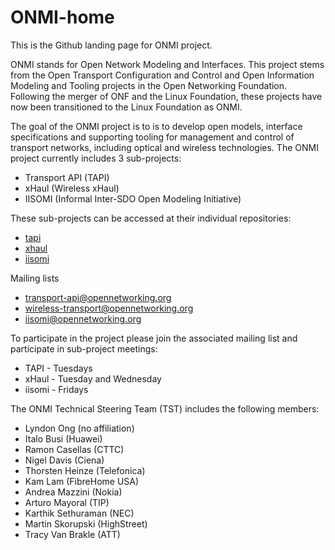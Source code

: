 # ONMI-home
This is the Github landing page for ONMI project.

ONMI stands for Open Network Modeling and Interfaces. This project stems from the Open Transport Configuration and Control and Open Information Modeling and Tooling projects in the Open Networking Foundation. Following the merger of ONF and the Linux Foundation, these projects have now been transitioned to the Linux Foundation as ONMI.

The goal of the ONMI project is to is to develop open models, interface specifications and supporting tooling for management and control of transport networks, including optical and wireless technologies. The ONMI project currently includes 3 sub-projects:
- Transport API (TAPI)
- xHaul (Wireless xHaul)
- IISOMI (Informal Inter-SDO Open Modeling Initiative)

These sub-projects can be accessed at their individual repositories:
- [tapi](https://github.com/Open-Network-Models-and-Interfaces-ONMI/TAPI)
- [xhaul](https://github.com/Open-Network-Models-and-Interfaces-ONMI/xhaul-home)
- [iisomi](https://github.com/Open-Network-Models-and-Interfaces-ONMI/iisomi-home)

Mailing lists
- transport-api@opennetworking.org
- wireless-transport@opennetworking.org
- iisomi@opennetworking.org

To participate in the project please join the associated mailing list and participate in sub-project meetings:
- TAPI - Tuesdays
- xHaul - Tuesday and Wednesday
- iisomi - Fridays


The ONMI Technical Steering Team (TST) includes the following members:
- Lyndon Ong (no affiliation)
- Italo Busi (Huawei)
- Ramon Casellas (CTTC)
- Nigel Davis (Ciena)
- Thorsten Heinze (Telefonica)
- Kam Lam (FibreHome USA)
- Andrea Mazzini (Nokia)
- Arturo Mayoral (TIP)
- Karthik Sethuraman (NEC)
- Martin Skorupski (HighStreet)
- Tracy Van Brakle (ATT)
